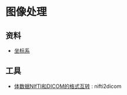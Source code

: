 # 图像处理

## 资料
* [坐标系](https://blog.csdn.net/weicao1990/article/details/82688446)

## 工具
* [体数据NIfTI和DICOM的格式互转](https://blog.csdn.net/weixin_39944074/article/details/110636490) : nifti2dicom
